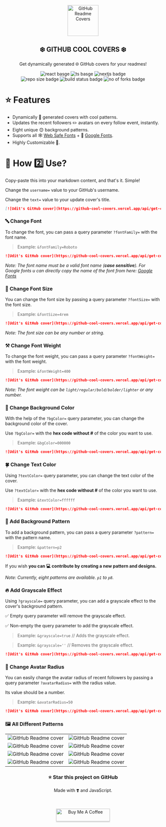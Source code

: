 <div align="center">
 <img width="100px" src="https://user-images.githubusercontent.com/55291327/143779291-adc7c78a-e643-4bf5-962d-35ce2a7b7a91.png" align="center" alt="GitHub Readme Covers" />
 <h2 align="center">❄️ GITHUB COOL COVERS ❄️</h2>
 <p align="center">Get dynamically generated 🌐 GitHub covers for your readmes!</p>
</div>

<div align="center">
 <img src="https://img.shields.io/badge/react%20-%2320232a.svg?style=for-the-badge&logo=react&logoColor=%2361DAFB" alt="react basge" />
 <img src="https://img.shields.io/badge/typescript-%23007ACC.svg?style=for-the-badge&logo=typescript&logoColor=white" alt="ts basge" />
 <img src="https://img.shields.io/badge/Next-002E3B?style=for-the-badge&logo=nextdotjs&logoColor=#00DC82" alt="nextjs badge" />
 <br />
 <img src="https://img.shields.io/github/repo-size/uditkumar01/cool-covers?style=for-the-badge&color=blueviolet" alt="repo size badge" />
 <img src="https://img.shields.io/github/stars/uditkumar01/cool-covers?style=for-the-badge&color=silver" alt="build status badge" />
 <img src="https://img.shields.io/github/forks/uditkumar01/cool-covers?style=for-the-badge" alt="no of forks badge" />
 </div>


# ⭐ Features

- Dynamically 🤖 generated covers with cool patterns.
- Updates the recent followers ✏️ avatars on every follow event, instantly.
- Eight unique 😊 background patterns.
- Supports all 🕸️ [Web Safe Fonts](https://www.w3schools.com/cssref/css_websafe_fonts.asp) + 🤩 [Google Fonts](https://fonts.google.com/).
- Highly Customizable 📝.

# 📌 How 2️⃣ Use?

Copy-paste this into your markdown content, and that's it. Simple!

Change the `username=` value to your GitHub's username.

Change the `text=` value to your update cover's title.

```md
[![Udit's GitHub cover](https://github-cool-covers.vercel.app/api/get-cover?username=uditkumar01&text=Hola,+I'm+Udit)](https://github.com/uditkumar01/cool-covers)
```

### 🔤 Change Font

To change the font, you can pass a query parameter `?fontFamily=` with the font name.

> Example: `&fontFamily=Roboto`

```md
![Udit's GitHub cover](https://github-cool-covers.vercel.app/api/get-cover?username=uditkumar01&text=Hola,+I'm+Udit&fontFamily=Roboto)
```

<em>Note: The font name must be a valid font name (**case sensitive**). For Google fonts u can directly copy the name of the font from here: <a href="https://fonts.google.com/">Google Fonts</a></em>

### 🐤 Change Font Size

You can change the font size by passing a query parameter `?fontSize=` with the font size.

> Example: `&fontSize=4rem`

```md
![Udit's GitHub cover](https://github-cool-covers.vercel.app/api/get-cover?username=uditkumar01&text=Hola,+I'm+Udit&fontSize=4rem)
```

<em>Note: The font size can be any number or string.</em>

### ⚒️ Change Font Weight

To change the font weight, you can pass a query parameter `?fontWeight=` with the font weight.

> Example: `&fontWeight=400`

```md
![Udit's GitHub cover](https://github-cool-covers.vercel.app/api/get-cover?username=uditkumar01&text=Hola,+I'm+Udit&fontWeight=400)
```

<em>Note: The font weight can be `light/regular/bold/bolder/lighter` or any number.</em>

### 🎨 Change Background Color

With the help of the `?bgColor=` query parameter, you can change the background color of the cover.

Use `?bgColor=` with the **hex code without #** of the color you want to use.

> Example: `&bgColor=000000`

```md
![Udit's GitHub cover](https://github-cool-covers.vercel.app/api/get-cover?username=uditkumar01&text=Hola,+I'm+Udit&bgColor=000000)
```

### :four_leaf_clover: Change Text Color

Using `?textColor=` query parameter, you can change the text color of the cover.

Use `?textColor=` with the **hex code without #** of the color you want to use.

> Example: `&textColor=ffffff`

```md
![Udit's GitHub cover](https://github-cool-covers.vercel.app/api/get-cover?username=uditkumar01&text=Hola,+I'm+Udit&textColor=ffffff)
```

### 💎 Add Background Pattern

To add a background pattern, you can pass a query parameter `?pattern=` with the pattern name.

> Example: `&pattern=p2`

```md
![Udit's GitHub cover](https://github-cool-covers.vercel.app/api/get-cover?username=uditkumar01&text=Hola,+I'm+Udit&pattern=p2)
```

If you wish **you can 💻 contribute by creating a new pattern and designs.**

<em>Note: Currently, eight patterns are available. `p1` to `p8`.</em>

### 🔥 Add Grayscale Effect

Using `?grayscale=` query parameter, you can add a grayscale effect to the cover's background pattern.

✅ Empty query parameter will remove the grayscale effect.

✅ Non-empty the query parameter to add the grayscale effect.

> Example: `&grayscale=true` // Adds the grayscale effect.

> Example: `&grayscale=''` // Removes the grayscale effect.

```md
![Udit's GitHub cover](https://github-cool-covers.vercel.app/api/get-cover?username=uditkumar01&text=Hola,+I'm+Udit&pattern=p2&grayscale=true)
```

### :large_blue_circle: Change Avatar Radius

You can easily change the avatar radius of recent followers by passing a query parameter `?avatarRadius=` with the radius value.

Its value should be a number.

> Example: `&avatarRadius=50`

```md
![Udit's GitHub cover](https://github-cool-covers.vercel.app/api/get-cover?username=uditkumar01&text=Hola,+I'm+Udit&pattern=p2&grayscale=true&avatarRadius=50)
```

### 🖼️ All Different Patterns

<!-- get table of able images 2 cols -->

<table>
    <tr>
        <td>
            <img src="https://github-cool-covers.vercel.app/api/get-cover?username=sauravtom&text=Hi,+I'm+Saurav&pattern=p1" alt="GitHub Readme cover" />
        </td>
        <td>
            <img src="https://github-cool-covers.vercel.app/api/get-cover?username=uditkumar01&text=Hola,+I'm+Udit&pattern=p2" alt="GitHub Readme cover" />
        </td>
    </tr>
    <tr>
        <td>
            <img src="https://github-cool-covers.vercel.app/api/get-cover?username=sohamsshah&text=Hello,+I%27m+Soham&pattern=p3&fontSize=6rem" alt="GitHub Readme cover" />
        </td>
        <td>
            <img src="https://github-cool-covers.vercel.app/api/get-cover?username=SAYUK09&text=Hola,+I'm+Sayuri&pattern=p4" alt="GitHub Readme cover" />
        </td>
    </tr>
    <tr>
        <td>
            <img src="https://github-cool-covers.vercel.app/api/get-cover?username=MehulKChaudhari&text=Hola,+I'm+Mehul&pattern=p5" alt="GitHub Readme cover" />
        </td>
        <td>
            <img src="https://github-cool-covers.vercel.app/api/get-cover?username=vivekgugnani&text=Hola,+I'm+Vivek&pattern=p6" alt="GitHub Readme cover" />
        </td>
    </tr>
    <tr>
        <td>
            <img src="https://github-cool-covers.vercel.app/api/get-cover?username=NadaaFarook&text=Hola,+I'm+Nada&pattern=p7" alt="GitHub Readme cover" />
        </td>
        <td>
            <img src="https://github-cool-covers.vercel.app/api/get-cover?username=prerana1821&text=Hello,+I'm+Prerana&pattern=p8" alt="GitHub Readme cover" />
        </td>
    </tr>
</table>

<h3 align="center">⭐ Star this project on GitHub</h3>

<p align="center">Made with ❣️ and JavaScript.</p>

<br />

<p align="center"><a href="https://www.buymeacoffee.com/uditkumar01" target="_blank"><img src="https://www.buymeacoffee.com/assets/img/custom_images/orange_img.png" alt="Buy Me A Coffee" style="height: 41px !important;width: 174px !important;box-shadow: 0px 3px 2px 0px rgba(190, 190, 190, 0.5) !important;-webkit-box-shadow: 0px 3px 2px 0px rgba(190, 190, 190, 0.5) !important;" ></a></p>
